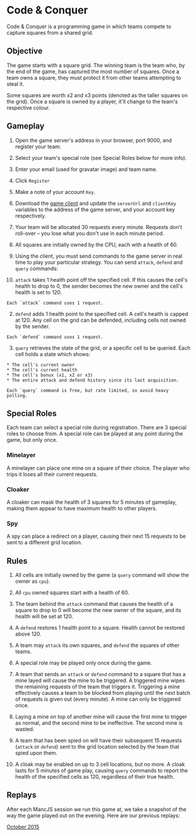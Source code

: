 # Code & Conquer

Code & Conquer is a programming game in which teams compete to capture squares from a shared grid.

## Objective

The game starts with a square grid. The winning team is the team who, by the end of the game, has captured the most number of squares. Once a team owns a square, they must protect it from other teams attempting to steal it.

Some squares are worth x2 and x3 points (denoted as the taller squares on the grid). Once a square is owned by a player, it'll change to the team's respective colour.

## Gameplay

1. Open the game server's address in your browser, port 9000, and register your team:

  1. Select your team's special role (see Special Roles below for more info).

  2. Enter your email (used for gravatar image) and team name.

  3. Click `Register`

  4. Make a note of your account `Key`.

2. Download the [game client](#) and update the `serverUrl` and `clientKey` variables to the address of the game server, and your account key respectively.

3. Your team will be allocated 30 requests every minute. Requests don't roll-over – you lose what you don't use in each minute period.

4. All squares are initially owned by the CPU, each with a health of 60.

5. Using the client, you must send commands to the game server in real time to play your particular strategy. You can send `attack`, `defend` and `query` commands:

  1. `attack` takes 1 health point off the specified cell. If this causes the cell's health to drop to 0, the sender becomes the new owner and the cell's health is set to 120.

    Each `attack` command uses 1 request.

  2. `defend` adds 1 health point to the specified cell. A cell's health is capped at 120. Any cell on the grid can be defended, including cells not owned by the sender.

    Each `defend` command uses 1 request.

  3. `query` retrieves the state of the grid, or a specific cell to be queried. Each cell holds a state which shows:

    * The cell's current owner
    * The cell's current health
    * The cell's bonux (x1, x2 or x3)
    * The entire attack and defend history since its last acquisition.

    Each `query` command is free, but rate limited, so avoid heavy polling.

## Special Roles

Each team can select a special role during registration. There are 3 special roles to choose from. A special role can be played at any point during the game, but only once.

### Minelayer
A minelayer can place one mine on a square of their choice. The player who trips it loses all their current requests.

### Cloaker
A cloaker can mask the health of 3 squares for 5 minutes of gameplay, making them appear to have maximum health to other players.

### Spy
A spy can place a redirect on a player, causing their next 15 requests to be sent to a different grid location.

## Rules

1. All cells are initially owned by the game (a `query` command will show the owner as `cpu`).

2. All `cpu` owned squares start with a health of 60.

3. The team behind the `attack` command that causes the health of a square to drop to 0 will become the new owner of the square, and its health will be set at 120.

4. A `defend` restores 1 health point to a square. Health cannot be restored above 120.

5. A team may `attack` its own squares, and `defend` the squares of other teams.

6. A special role may be played only once during the game.

7. A team that sends an `attack` or `defend` command to a square that has a mine layed will cause the mine to be triggered. A triggered mine wipes the remaining requests of the team that triggers it. Triggering a mine effectively causes a team to be blocked from playing until the next batch of requests is given out (every minute). A mine can only be triggered once.

8. Laying a mine on top of another mine will cause the first mine to trigger as normal, and the second mine to be ineffective. The second mine is wasted.

9. A team that has been spied on will have their subsequent 15 requests (`attack` or `defend`) sent to the grid location selected by the team that spied upon them.

10. A cloak may be enabled on up to 3 cell locations, but no more. A cloak lasts for 5 minutes of game play, causing `query` commands to report the health of the specified cells as 120, regardless of their true health.

## Replays

After each MancJS session we run this game at, we take a snapshot of the way the game played out on the evening. Here are our previous replays:

[October 2015](http://mancjs.com/code-and-conquer/october-2015/replay.html)